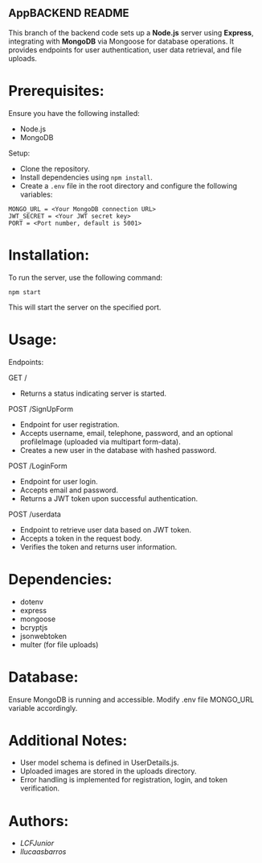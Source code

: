 
## AppBACKEND README 
This branch of the backend code sets up a **Node.js** server using **Express**, integrating with **MongoDB** via Mongoose for database operations. It provides endpoints for user authentication, user data retrieval, and file uploads.

# Prerequisites:
Ensure you have the following installed: 

- Node.js
- MongoDB

Setup: 
- Clone the repository.
- Install dependencies using ```npm install```.
- Create a ```.env``` file in the root directory and configure the following variables:
```
MONGO_URL = <Your MongoDB connection URL>
JWT_SECRET = <Your JWT secret key>
PORT = <Port number, default is 5001>
```
# Installation:

To run the server, use the following command:
```
npm start
```
This will start the server on the specified port.

# Usage:
Endpoints:

 GET /

  - Returns a status indicating server is started.

 POST /SignUpForm

  - Endpoint for user registration.
  - Accepts username, email, telephone, password, and an optional profileImage (uploaded via multipart form-data).
  - Creates a new user in the database with hashed password.

 POST /LoginForm

  - Endpoint for user login.
  - Accepts email and password.
  - Returns a JWT token upon successful authentication.

 POST /userdata

  - Endpoint to retrieve user data based on JWT token.
  - Accepts a token in the request body.
  - Verifies the token and returns user information.

# Dependencies:
- dotenv
- express
- mongoose
- bcryptjs
- jsonwebtoken
- multer (for file uploads)
# Database:
Ensure MongoDB is running and accessible. Modify .env file MONGO_URL variable accordingly.

# Additional Notes:
- User model schema is defined in UserDetails.js.
- Uploaded images are stored in the uploads directory.
- Error handling is implemented for registration, login, and token verification.
# Authors:
- *LCFJunior*
- *llucaasbarros*

